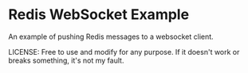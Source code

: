 Redis WebSocket Example
=======================
An example of pushing Redis messages to a websocket client.

LICENSE:
Free to use and modify for any purpose. If it doesn't work or breaks
something, it's not my fault.